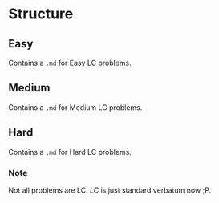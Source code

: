 # Structure

## Easy
Contains a ```.md``` for Easy LC problems.

## Medium
Contains a ```.md``` for Medium LC problems.

## Hard
Contains a ```.md``` for Hard LC problems.

### Note
Not all problems are LC. _LC_ is just standard verbatum now ;P.
